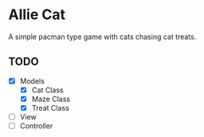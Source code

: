 # Allie Cat
A simple pacman type game with cats chasing cat treats.

## TODO
- [X] Models
  - [X] Cat Class
  - [X] Maze Class
  - [X] Treat Class
- [ ] View
- [ ] Controller  
